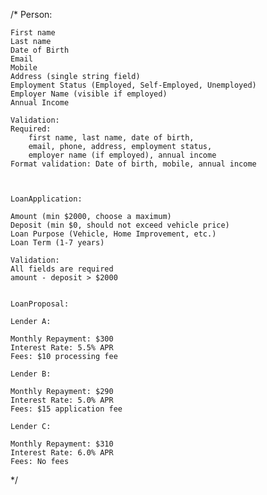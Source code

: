 /*
    Person:

    First name
    Last name
    Date of Birth
    Email
    Mobile
    Address (single string field)
    Employment Status (Employed, Self-Employed, Unemployed)
    Employer Name (visible if employed)
    Annual Income

    Validation:
    Required: 
        first name, last name, date of birth,
        email, phone, address, employment status,
        employer name (if employed), annual income
    Format validation: Date of birth, mobile, annual income



    LoanApplication:

    Amount (min $2000, choose a maximum)
    Deposit (min $0, should not exceed vehicle price)
    Loan Purpose (Vehicle, Home Improvement, etc.)
    Loan Term (1-7 years)
    
    Validation:
    All fields are required
    amount - deposit > $2000


    LoanProposal:

    Lender A:

    Monthly Repayment: $300
    Interest Rate: 5.5% APR
    Fees: $10 processing fee

    Lender B:

    Monthly Repayment: $290
    Interest Rate: 5.0% APR
    Fees: $15 application fee

    Lender C:

    Monthly Repayment: $310
    Interest Rate: 6.0% APR
    Fees: No fees
*/